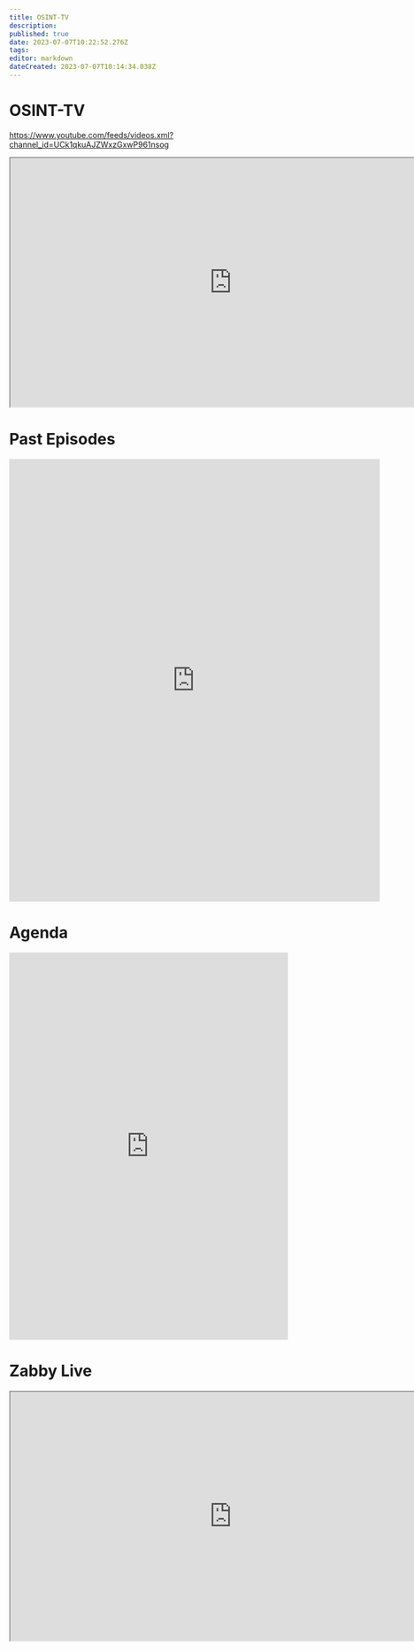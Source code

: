 ```yaml
---
title: OSINT-TV
description: 
published: true
date: 2023-07-07T10:22:52.276Z
tags: 
editor: markdown
dateCreated: 2023-07-07T10:14:34.038Z
---
```


# OSINT-TV
https://www.youtube.com/feeds/videos.xml?channel_id=UCk1qkuAJZWxzGxwP961nsog


<div class="elementor-shortcode"><div class="epyt-video-wrapper"><iframe id="_ytid_78169" width="800" height="450" data-origwidth="800" data-origheight="450" src="https://www.youtube.com/embed/live_stream?enablejsapi=1&channel=UCk1qkuAJZWxzGxwP961nsog&autoplay=0&cc_load_policy=0&cc_lang_pref=&iv_load_policy=1&modestbranding=1&rel=0&fs=1&playsinline=0&autohide=2&theme=dark&color=red&controls=1&" class="__youtube_prefs__  epyt-live-channel  no-lazyload" title="YouTube player" allow="accelerometer; autoplay; clipboard-write; encrypted-media; gyroscope; picture-in-picture" allowfullscreen data-no-lazy="1" data-skipgform_ajax_framebjll></iframe></div></div>


# Past Episodes
<iframe width="670" height="800" src="https://www.inoreader.com/stream/user/1005520529/tag/Site/view/html?t=Previous%20Twitter%20Spaces&cs=m&sb=y" frameborder="0" tabindex="-1"></iframe>

# Agenda
<iframe frameborder="0" height="700" src="https://teamup.com/kscrwzxdtxx284gqe7?view=l&amp;sidepanel=c&amp;showTitle=0&amp;showLogo=0&amp;showProfileAndInfo=0" width="100%"></iframe></div>

# Zabby Live

<div class="elementor-shortcode"><div class="epyt-video-wrapper"><iframe id="_ytid_78169" width="800" height="450" data-origwidth="800" data-origheight="450" src="https://www.youtube.com/embed/live_stream?enablejsapi=1&channel=UCxc2Kkmuc8-BXVEQ82ChVow&autoplay=0&cc_load_policy=0&cc_lang_pref=&iv_load_policy=1&modestbranding=1&rel=0&fs=1&playsinline=0&autohide=2&theme=dark&color=red&controls=1&" class="__youtube_prefs__  epyt-live-channel  no-lazyload" title="YouTube player" allow="accelerometer; autoplay; clipboard-write; encrypted-media; gyroscope; picture-in-picture" allowfullscreen data-no-lazy="1" data-skipgform_ajax_framebjll></iframe></div></div>
